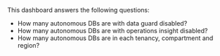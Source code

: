 This dashboard answers the following questions:

- How many autonomous DBs are with data guard disabled?
- How many autonomous DBs are with operations insight disabled?
- How many autonomous DBs are in each tenancy, compartment and region?
